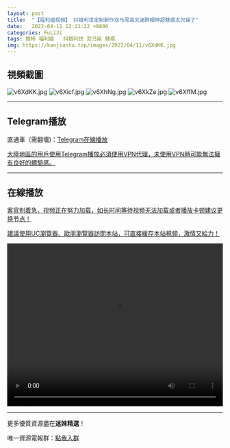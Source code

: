 ```yaml
---
layout: post
title:  "【福利姬视频】 抖娘利世定制新作双马尾高叉迷醉眼神超魅惑太欠操了"
date:   2022-04-11 12:21:22 +0800
categories: FuLiJi
tags: 推特 福利姬   抖娘利世 双马尾 魅惑
img: https://kanjiantu.top/images/2022/04/11/v6XdKK.jpg
---
```



## 視頻截圖

![v6XdKK.jpg](https://kanjiantu.top/images/2022/04/11/v6XdKK.jpg)
![v6Xicf.jpg](https://kanjiantu.top/images/2022/04/11/v6Xicf.jpg)
![v6XhNg.jpg](https://kanjiantu.top/images/2022/04/11/v6XhNg.jpg)
![v6XkZe.jpg](https://kanjiantu.top/images/2022/04/11/v6XkZe.jpg)
![v6XffM.jpg](https://kanjiantu.top/images/2022/04/11/v6XffM.jpg)

* * *
## Telegram播放

直通車（需翻墻)：[Telegram在線播放](https://t.me/mimeijingxuan/619)

<u>大陸地區的用戶使用Telegram播放必須使用VPN代理，未使用VPN時可能無法擁有良好的體驗感。</u> 
* * *
## 在線播放
<u>客官别着急，视频正在努力加载，如长时间等待视频无法加载或者播放卡顿建议更换节点！</u>

<u>建議使用UC瀏覽器、歐朋瀏覽器訪問本站，可直接緩存本站視頻，激情又給力！</u>
<center><video src="https://cdn.publer.io/uploads/videos/62518757db27973e6042cb74/6cb99412b3f510c7de30948d33902824.mp4" width="100%" height="380px" controls="controls"></video></center>

* * *
更多優質資源盡在**迷妹精選**！

唯一資源電報群：[點我入群](https://t.me/mimeijingxuan)


